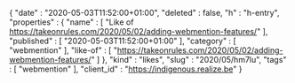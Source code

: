 {
  "date" : "2020-05-03T11:52:00+01:00",
  "deleted" : false,
  "h" : "h-entry",
  "properties" : {
    "name" : [ "Like of https://takeonrules.com/2020/05/02/adding-webmention-features/" ],
    "published" : [ "2020-05-03T11:52:00+01:00" ],
    "category" : [ "webmention" ],
    "like-of" : [ "https://takeonrules.com/2020/05/02/adding-webmention-features/" ]
  },
  "kind" : "likes",
  "slug" : "2020/05/hm7lu",
  "tags" : [ "webmention" ],
  "client_id" : "https://indigenous.realize.be"
}
